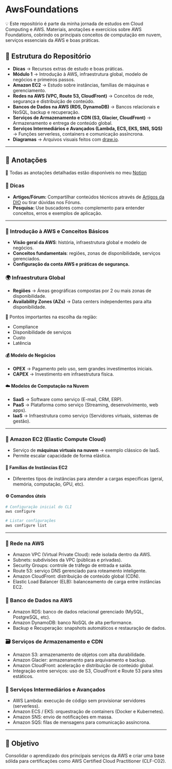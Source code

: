 # AwsFoundations
💡 Este repositório é parte da minha jornada de estudos em Cloud Computing e AWS.
Materiais, anotações e exercícios sobre AWS Foundations, cobrindo os principais conceitos de computação em nuvem, serviços essenciais da AWS e boas práticas.
## 📌 Estrutura do Repositório
- **Dicas** → Recursos extras de estudo e boas práticas.  
- **Módulo 1** → Introdução à AWS, infraestrutura global, modelo de negócios e primeiros passos.  
- **Amazon EC2** → Estudo sobre instâncias, famílias de máquinas e gerenciamento.
- **Redes na AWS (VPC, Route 53, CloudFront)** → Conceitos de rede, segurança e distribuição de conteúdo.
- **Bancos de Dados na AWS (RDS, DynamoDB)** → Bancos relacionais e NoSQL, backup e recuperação.
- **Serviços de Armazenamento e CDN (S3, Glacier, CloudFront)** → Armazenamento e entrega de conteúdo global.
- **Serviços Intermediários e Avançados (Lambda, ECS, EKS, SNS, SQS)** → Funções serverless, containers e comunicação assíncrona.
- **Diagramas** → Arquivos visuais feitos com [draw.io](https://www.drawio.com/).  

---

## 📝 Anotações

📒 Todas as anotações detalhadas estão disponíveis no meu [Notion](https://www.notion.so/Santander-Code-Girls-2621fec5a7ae80e9a3fed1bb77c02fdf?pvs=21)

### 🔹 Dicas
- **Artigos/Fórum:** Compartilhar conteúdos técnicos através de [Artigos da DIO](https://web.dio.me/articles) ou tirar dúvidas nos Fóruns.  
- **Pesquisa:** Use buscadores como complemento para entender conceitos, erros e exemplos de aplicação.  

---

### 🔹 Introdução à AWS e Conceitos Básicos
- **Visão geral da AWS**: história, infraestrutura global e modelo de negócios.  
- **Conceitos fundamentais**: regiões, zonas de disponibilidade, serviços gerenciados.  
- **Configuração da conta AWS e práticas de segurança.**  

### 🌍 Infraestrutura Global
- **Regiões** → Áreas geográficas compostas por 2 ou mais zonas de disponibilidade.  
- **Availability Zones (AZs)** → Data centers independentes para alta disponibilidade.  

📌 Pontos importantes na escolha da região:
- Compliance  
- Disponibilidade de serviços  
- Custo  
- Latência  

#### 💰 Modelo de Negócios
- **OPEX** → Pagamento pelo uso, sem grandes investimentos iniciais.  
- **CAPEX** → Investimento em infraestrutura física.  

#### ☁️ Modelos de Computação na Nuvem
- **SaaS** → Software como serviço (E-mail, CRM, ERP).  
- **PaaS** → Plataforma como serviço (Streaming, desenvolvimento, web apps).  
- **IaaS** → Infraestrutura como serviço (Servidores virtuais, sistemas de gestão).  

---

### 🔹 Amazon EC2 (Elastic Compute Cloud)
- Serviço de **máquinas virtuais na nuvem** → exemplo clássico de IaaS.  
- Permite escalar capacidade de forma elástica.  

#### 📂 Famílias de Instâncias EC2
- Diferentes tipos de instâncias para atender a cargas específicas (geral, memória, computação, GPU, etc).  

#### ⚙️ Comandos úteis
```bash
# Configuração inicial do CLI
aws configure

# Listar configurações
aws configure list
```
---

### 🛜 Rede na AWS

- Amazon VPC (Virtual Private Cloud): rede isolada dentro da AWS.
- Subnets: subdivisões da VPC (públicas e privadas).
- Security Groups: controle de tráfego de entrada e saída.
- Route 53: serviço DNS gerenciado para roteamento inteligente.
- Amazon CloudFront: distribuição de conteúdo global (CDN).
- Elastic Load Balancer (ELB): balanceamento de carga entre instâncias EC2.

### 🎲 Banco de Dados na AWS

- Amazon RDS: banco de dados relacional gerenciado (MySQL, PostgreSQL, etc).
- Amazon DynamoDB: banco NoSQL de alta performance.
- Backup e Recuperação: snapshots automáticos e restauração de dados.

### 🗃️ Serviços de Armazenamento e CDN
- Amazon S3: armazenamento de objetos com alta durabilidade.
- Amazon Glacier: armazenamento para arquivamento e backup.
- Amazon CloudFront: aceleração e distribuição de conteúdo global.
- Integração entre serviços: uso de S3, CloudFront e Route 53 para sites estáticos.

### 📨 Serviços Intermediários e Avançados

- AWS Lambda: execução de código sem provisionar servidores (serverless).
- Amazon ECS / EKS: orquestração de containers (Docker e Kubernetes).
- Amazon SNS: envio de notificações em massa.
- Amazon SQS: filas de mensagens para comunicação assíncrona.


---

## 🧠 Objetivo
Consolidar o aprendizado dos principais serviços da AWS e criar uma base sólida para certificações como AWS Certified Cloud Practitioner (CLF-C02).
